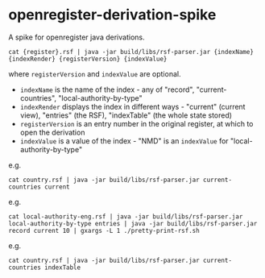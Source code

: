 # openregister-derivation-spike
A spike for openregister java derivations.

```cat {register}.rsf | java -jar build/libs/rsf-parser.jar {indexName} {indexRender} {registerVersion} {indexValue}```

where `registerVersion` and `indexValue` are optional.

- `indexName` is the name of the index - any of "record", "current-countries", "local-authority-by-type"
- `indexRender` displays the index in different ways - "current" (current view), "entries" (the RSF), "indexTable" (the whole state stored)
- `registerVersion` is an entry number in the original register, at which to open the derivation
- `indexValue` is a value of the index - "NMD" is an `indexValue` for "local-authority-by-type"

e.g. 

```cat country.rsf | java -jar build/libs/rsf-parser.jar current-countries current```

e.g. 

```cat local-authority-eng.rsf | java -jar build/libs/rsf-parser.jar local-authority-by-type entries | java -jar build/libs/rsf-parser.jar record current 10 | gxargs -L 1 ./pretty-print-rsf.sh```

e.g. 

```cat country.rsf | java -jar build/libs/rsf-parser.jar current-countries indexTable```
